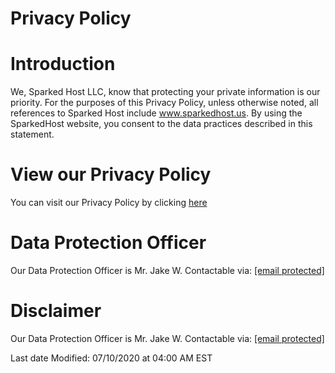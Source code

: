 Privacy Policy
==============

Introduction
============

We, Sparked Host LLC, know that protecting your private information is our priority. For the purposes of this Privacy Policy, unless otherwise noted, all references to Sparked Host include www.sparkedhost.us. By using the SparkedHost website, you consent to the data practices described in this statement.

View our Privacy Policy
=======================

You can visit our Privacy Policy by clicking [here](https://sparkedhost.com/Privacy-Policy.pdf)

Data Protection Officer
=======================

Our Data Protection Officer is Mr. Jake W. Contactable via: [\[email protected\]](https://sparkedhost.us/cdn-cgi/l/email-protection)

Disclaimer
==========

Our Data Protection Officer is Mr. Jake W. Contactable via: [\[email protected\]](https://sparkedhost.us/cdn-cgi/l/email-protection)

Last date Modified: 07/10/2020 at 04:00 AM EST